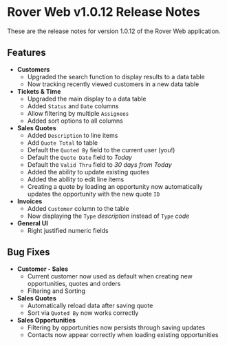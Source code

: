 # Rover Web v1.0.12 Release Notes

<badge text= "Version 1.0.12" vertical="middle" />

<PageHeader />

These are the release notes for version 1.0.12 of the Rover Web application.

## Features

- **Customers**
  - Upgraded the search function to display results to a data table
  - Now tracking recently viewed customers in a new data table
- **Tickets & Time**
  - Upgraded the main display to a data table
  - Added `Status` and `Date` columns
  - Allow filtering by multiple `Assignees`
  - Added sort options to all columns
- **Sales Quotes**
  - Added `Description` to line items
  - Add `Quote Total` to table
  - Default the `Quoted By` field to the current user (you!)
  - Default the `Quote Date` field to _Today_
  - Default the `Valid Thru` field to _30 days from Today_
  - Added the ability to update existing quotes
  - Added the ability to edit line items
  - Creating a quote by loading an opportunity now automatically updates the opportunity with the new quote `ID`
- **Invoices**
  - Added `Customer` column to the table
  - Now displaying the `Type` _description_ instead of `Type` _code_
- **General UI**
  - Right justified numeric fields

## Bug Fixes

- **Customer - Sales**
  - Current customer now used as default when creating new opportunities, quotes and orders
  - Filtering and Sorting
- **Sales Quotes**
  - Automatically reload data after saving quote
  - Sort via `Quoted By` now works correctly
- **Sales Opportunities**
  - Filtering by opportunities now persists through saving updates
  - Contacts now appear correctly when loading existing opportunities

<PageFooter />
